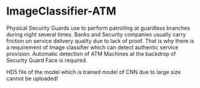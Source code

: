 # ImageClassifier-ATM
Physical Security Guards use to perform patrolling at guardless branches during night several times. Banks and Security companies usually carry friction on service delivery quality due to lack of proof. That is why there is a requirement of Image classifier which can detect authentic service provision. Automatic detection of ATM Machines at the backdrop of Security Guard Face is required. 

HD5 file of the model which is trained model of CNN due to large size cannot be uploaded!
